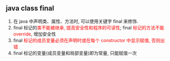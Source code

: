 ## java class final

1. 在 java 中声明类、属性、方法时, 可以使用关键字 final 来修饰.
2. final 标记的<label style="color:red">类不能被继承, 提高安全性和程序的可读性</label>;
   final <label style="color:red">标记的方法不能 override</label>, 增加安全性
3. final <label style="color:red">标记的成员变量必须在声明时或在每个 constructor 中显示赋值, 否则出错</label>
4. final 标记的变量(成员变量和局部变量)即为常量, 只能赋值一次
